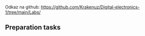 Odkaz na github: https://github.com/Krakenuz/Digital-electronics-1/tree/main/Labs/
## Preparation tasks